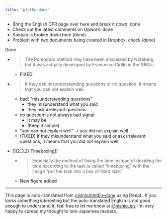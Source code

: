 ```yaml
---
title: "pIntEn-done"
---
```



- Bring the English CFR page over here and break it down: done
- Check out the latest comments on Upwork: done
- Kanban is broken down here (done)
- Problem with two documents being created in Dropbox, check (done)


Done
- > The Pomodoro method may have been discussed by Nöteberg, but it was actually developed by Francesco Cirillo in the 1980s.
    - FIXED

- > If they ask misunderstanding questions or no question, it means that you can not explain well.
    - bad: "misunderstanding questions"
        - they misunderstand what you said
        - they ask irrelevant questions
    - no question is not always bad signal
        - It may be.
        - (Keep it simple)
    - "you can not explain well" → you did not explain well
    - (FIXED) If they misunderstand what you said or ask irrelevant questions, it means that you did not explain well.

- [[(2.3.2) Timeboxing]]
    - > Especially the method of fixing the time instead of deciding the time according to the task is called "timeboxing" with the image "put the task into a box of fixed size."
    - New figure added

---
This page is auto-translated from [/nishio/pIntEn-done](https://scrapbox.io/nishio/pIntEn-done) using DeepL. If you looks something interesting but the auto-translated English is not good enough to understand it, feel free to let me know at [@nishio_en](https://twitter.com/nishio_en). I'm very happy to spread my thought to non-Japanese readers.